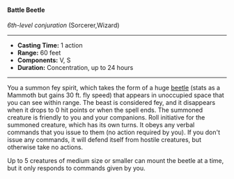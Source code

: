 #### Battle Beetle
*6th-level conjuration* (Sorcerer,Wizard)
___
- **Casting Time:** 1 action
- **Range:** 60 feet
- **Components:** V, S
- **Duration:** Concentration, up to 24 hours
---
You a summon fey spirit, which takes the form of a huge [beetle](../../Creatures/Beetle.md) (stats as a Mammoth but gains 30 ft. fly speed) that appears in unoccupied space that you can see within range. The beast is considered fey, and it disappears when it drops to 0 hit points or when the spell ends. The summoned creature is friendly to you and your companions. Roll initiative for the summoned creature, which has its own turns. It obeys any verbal commands that you issue to them (no action required by you). If you don't issue any commands, it will defend itself from hostile creatures, but otherwise take no actions.

Up to 5 creatures of medium size or smaller can mount the beetle at a time, but it only responds to commands given by you.
